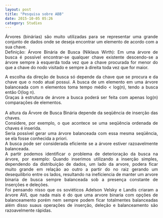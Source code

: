 ```yaml
---
layout: post
title: "Pesquisa sobre ABB"
date: 2015-10-05 05:26
category: Studies
---
```


<p class="txt-post" style="text-align:justify;">
Árvores (binárias) são muito utilizadas para se representar uma grande conjunto de dados onde se deseja encontrar um 
elemento de acordo com a sua chave.</br>
Definição: Árvore Binária de Busca (Niklaus Wirth): Em uma árvore de busca é possível encontrar-se qualquer chave existente descendo-se a árvore sempre à esquerda toda vez que a chave procurada for menor do que a chave do nodo visitado e sempre à direita toda vez que for maior.
</p>

<p class="txt-post"  style="text-align:justify;">
A escolha da direção de busca só depende da chave que se procura e da chave que o nodo atual possui.
A busca de um elemento em uma árvore balanceada com n elementos toma tempo médio < log(n), tendo a busca então O(log n).</br>
Graças à estrutura de árvore a busca poderá ser feita com apenas log(n) comparações de elementos.
</br></br>
A altura da Árvore de Busca Binária depende da seqüência de inserção das chaves.</br>
Considere, por exemplo, o que acontece se uma seqüência ordenada de chaves é inserida.</br>
Seria possível gerar uma árvore balanceada com essa mesma seqüência, se ela fosse conhecida a priori.</br>
A busca pode ser considerada eficiente se a árvore estiver razoavelmente balanceada. </br>
A partir podemos identificar o problema de deterioração da busca na árvore, por exemplo: Quando inserimos utilizando a inserção simples, dependendo da distribuição de dados, um lado da arvore, podera ficar muito grande em relação ao outro a partir do no raiz gerando um desequilibrio entre os lados, resultando na inefíciencia de manter um arvore binaria de busca sempre balanceada sob a presença constante de inserções e deleções. </br>
Foi pensando nisso que os soviéticos Adelson Velsky e Landis criaram a árvore AVL que nada mais é do que uma arvore binaria com opções de balanceamento porém nem sempre podem ficar totalmentes balanceadas além disso suaus operações de inserção, deleção e balanceamento são razoavelmente rápidas.
</p>
